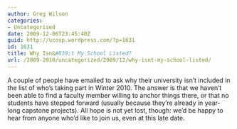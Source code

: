 ```yaml
---
author: Greg Wilson
categories:
- Uncategorized
date: 2009-12-06T23:45:40Z
guid: http://ucosp.wordpress.com/?p=1631
id: 1631
title: Why Isn&#039;t My School Listed?
url: /2009-2010/uncategorized/2009/12/why-isnt-my-school-listed/
---
```


A couple of people have emailed to ask why their university isn&#8217;t included in the list of who&#8217;s taking part in Winter 2010. The answer is that we haven&#8217;t been able to find a faculty member willing to anchor things there, or that no students have stepped forward (usually because they&#8217;re already in year-long capstone projects). All hope is not yet lost, though: we&#8217;d be happy to hear from anyone who&#8217;d like to join us, even at this late date.